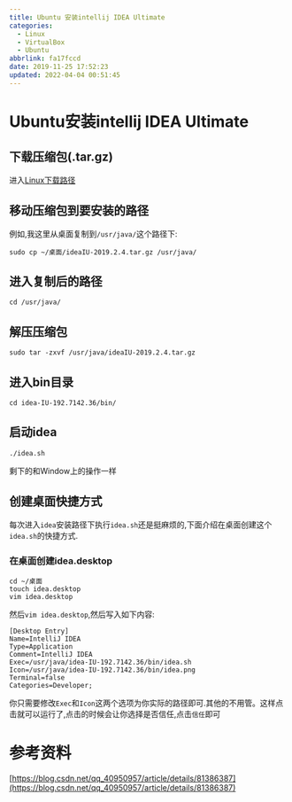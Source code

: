 ```yaml
---
title: Ubuntu 安装intellij IDEA Ultimate
categories: 
  - Linux
  - VirtualBox
  - Ubuntu
abbrlink: fa17fccd
date: 2019-11-25 17:52:23
updated: 2022-04-04 00:51:45
---
```

# Ubuntu安装intellij IDEA Ultimate
## 下载压缩包(.tar.gz)
进入[Linux下载路径](https://www.jetbrains.com/idea/download/download-thanks.html?platform=linux)
## 移动压缩包到要安装的路径
例如,我这里从桌面复制到`/usr/java/`这个路径下:
```shell
sudo cp ~/桌面/ideaIU-2019.2.4.tar.gz /usr/java/
```
## 进入复制后的路径
```shell
cd /usr/java/
```
## 解压压缩包
```shell
sudo tar -zxvf /usr/java/ideaIU-2019.2.4.tar.gz
```
## 进入bin目录
```shell
cd idea-IU-192.7142.36/bin/
```
## 启动idea
```shell
./idea.sh
```
剩下的和Window上的操作一样
## 创建桌面快捷方式
每次进入`idea`安装路径下执行`idea.sh`还是挺麻烦的,下面介绍在桌面创建这个`idea.sh`的快捷方式.
### 在桌面创建idea.desktop
```shell
cd ~/桌面
touch idea.desktop
vim idea.desktop
```
然后`vim idea.desktop`,然后写入如下内容:
```shell
[Desktop Entry]
Name=IntelliJ IDEA
Type=Application
Comment=IntelliJ IDEA
Exec=/usr/java/idea-IU-192.7142.36/bin/idea.sh
Icon=/usr/java/idea-IU-192.7142.36/bin/idea.png
Terminal=false
Categories=Developer;
```
你只需要修改`Exec`和`Icon`这两个选项为你实际的路径即可.其他的不用管。这样点击就可以运行了,点击的时候会让你选择是否信任,点击`信任`即可

# 参考资料
[https://blog.csdn.net/qq_40950957/article/details/81386387](https://blog.csdn.net/qq_40950957/article/details/81386387)
